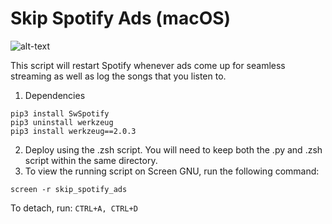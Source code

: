 # Skip Spotify Ads (macOS)

![alt-text](https://i.imgur.com/ll5OsEE.png)

This script will restart Spotify whenever ads come up for seamless streaming as well as log the songs that you listen to.

1. Dependencies
```
pip3 install SwSpotify
pip3 uninstall werkzeug
pip3 install werkzeug==2.0.3
```

2. Deploy using the .zsh script.  You will need to keep both the .py and .zsh script within the same directory.
3. To view the running script on Screen GNU, run the following command:
```
screen -r skip_spotify_ads
```
To detach, run:
```CTRL+A, CTRL+D```
